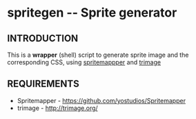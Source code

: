 spritegen -- Sprite generator
=============================

## INTRODUCTION

This is a **wrapper** (shell) script to generate sprite image and the corresponding CSS, using [spritemappper](https://github.com/yostudios/Spritemapper) and [trimage](https://github.com/Kilian/Trimage)

## REQUIREMENTS

- Spritemapper - https://github.com/yostudios/Spritemapper
- trimage - http://trimage.org/
